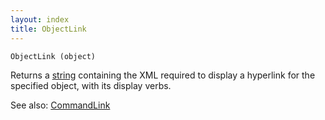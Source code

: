 ```yaml
---
layout: index
title: ObjectLink
---
```


    ObjectLink (object)

Returns a [string](../../../types/string.html) containing the XML required to display a hyperlink for the specified object, with its display verbs.

See also: [CommandLink](commandlink.html)

